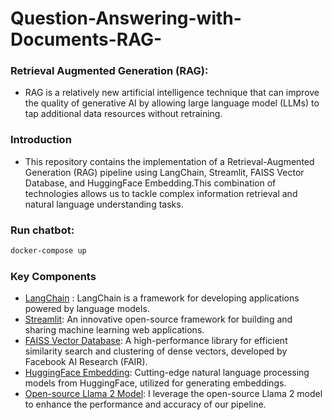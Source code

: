 # Question-Answering-with-Documents-RAG-

### Retrieval Augmented Generation (RAG):
- RAG is a relatively new artificial intelligence technique that can improve the quality of generative AI by allowing large language model (LLMs) to tap additional data resources without retraining.

### Introduction

- This repository contains the implementation of a Retrieval-Augmented Generation (RAG) pipeline using LangChain, Streamlit, FAISS Vector Database, and HuggingFace Embedding.This combination of technologies allows us to tackle complex information retrieval and natural language understanding tasks.


### Run chatbot:
```bash
docker-compose up
```

### Key Components

- [LangChain](https://python.langchain.com/docs/get_started/introducti) : LangChain is a framework for developing applications powered by language models.
- [Streamlit](https://docs.streamlit.io/knowledge-base/tutorials/build-conversational-apps): An innovative open-source framework for building and sharing machine learning web applications.
- [FAISS Vector Database](https://github.com/facebookresearch/faiss): A high-performance library for efficient similarity search and clustering of dense vectors, developed by Facebook AI Research (FAIR).
- [HuggingFace Embedding](https://huggingface.co/blog/getting-started-with-embeddings): Cutting-edge natural language processing models from HuggingFace, utilized for generating embeddings.
- [Open-source Llama 2 Model](https://huggingface.co/TheBloke/Llama-2-7B-Chat-GGUF): I leverage the open-source Llama 2 model to enhance the performance and accuracy of our pipeline.